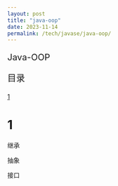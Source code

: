 ```yaml
---
layout: post
title: "java-oop"
date: 2023-11-14
permalink: /tech/javase/java-oop/
---
```

<p style="font-size:20px;">Java-OOP</p>
<p style="font-size:20px;">目录</p>
<a href ="#1"> 1  </a><br>


<h1 id="1"> 1 </h1>


继承


抽象

接口